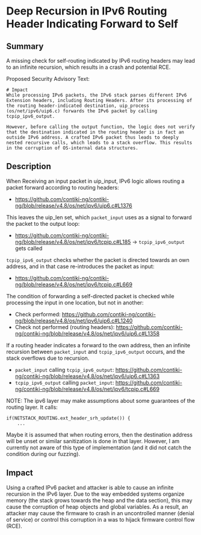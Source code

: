# Deep Recursion in IPv6 Routing Header Indicating Forward to Self

## Summary
A missing check for self-routing indicated by IPv6 routing headers may lead to an infinite recursion, which results in a crash and potential RCE.

Proposed Security Advisory Text:
```
# Impact
While processing IPv6 packets, the IPv6 stack parses different IPv6 Extension headers, including Routing Headers. After its processing of the routing header-indicated destination, uip_process (os/net/ipv6/uip6.c) forwards the IPv6 packet by calling tcpip_ipv6_output.

However, before calling the output function, the logic does not verify that the destination indicated in the routing header is in fact an outside IPv6 address. A crafted IPv6 packet thus leads to deeply nested recursive calls, which leads to a stack overflow. This results in the corruption of OS-internal data structures.
```

## Description

When Receiving an input packet in uip_input, IPv6 logic allows routing a packet forward according to routing headers:
- https://github.com/contiki-ng/contiki-ng/blob/release/v4.8/os/net/ipv6/uip6.c#L1376

This leaves the uip_len set, which `packet_input` uses as a signal to forward the packet to the output loop:
- https://github.com/contiki-ng/contiki-ng/blob/release/v4.8/os/net/ipv6/tcpip.c#L185
-> `tcpip_ipv6_output` gets called

`tcpip_ipv6_output` checks whether the packet is directed towards an own address, and in that case re-introduces the packet as input:
- https://github.com/contiki-ng/contiki-ng/blob/release/v4.8/os/net/ipv6/tcpip.c#L669

The condition of forwarding a self-directed packet is checked while processing the input in one location, but not in another:
- Check performed: https://github.com/contiki-ng/contiki-ng/blob/release/v4.8/os/net/ipv6/uip6.c#L1240
- Check not performed (routing headers): https://github.com/contiki-ng/contiki-ng/blob/release/v4.8/os/net/ipv6/uip6.c#L1358

If a routing header indicates a forward to the own address, then an infinite recursion between `packet_input` and `tcpip_ipv6_output` occurs, and the stack overflows due to recursion.
- `packet_input` calling `tcpip_ipv6_output`: https://github.com/contiki-ng/contiki-ng/blob/release/v4.8/os/net/ipv6/uip6.c#L1363
- `tcpip_ipv6_output` calling `packet_input`: https://github.com/contiki-ng/contiki-ng/blob/release/v4.8/os/net/ipv6/tcpip.c#L669

NOTE: The ipv6 layer may make assumptions about some guarantees of the routing layer. It calls:
```
if(NETSTACK_ROUTING.ext_header_srh_update()) {
    ...
```
Maybe it is assumed that when routing errors, then the destination address will be unset or similar sanitization is done in that layer. However, I am currently not aware of this type of implementation (and it did not catch the condition during our fuzzing).

## Impact
Using a crafted IPv6 packet and attacker is able to cause an infinite recursion in the IPv6 layer. Due to the way embedded systems organize memory (the stack grows towards the heap and the data section), this may cause the corruption of heap objects and global variables. As a result, an attacker may cause the firmware to crash in an uncontrolled manner (denial of service) or control this corruption in a was to hijack firmware control flow (RCE).
